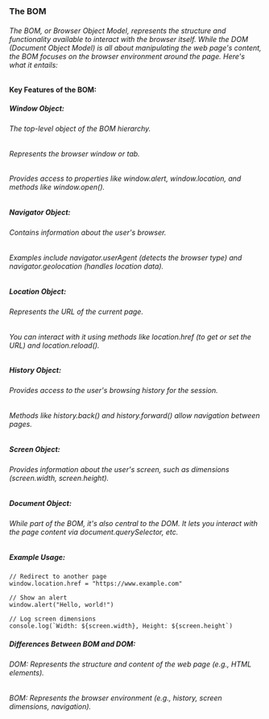 ### The BOM

###### The BOM, or Browser Object Model, represents the structure and functionality available to interact with the browser itself. While the DOM (Document Object Model) is all about manipulating the web page's content, the BOM focuses on the browser environment around the page. Here's what it entails:

#### Key Features of the BOM:
##### Window Object:

###### The top-level object of the BOM hierarchy.

###### Represents the browser window or tab.

###### Provides access to properties like window.alert, window.location, and methods like window.open().

##### Navigator Object:

###### Contains information about the user's browser.

###### Examples include navigator.userAgent (detects the browser type) and navigator.geolocation (handles location data).

##### Location Object:

###### Represents the URL of the current page.

###### You can interact with it using methods like location.href (to get or set the URL) and location.reload().

##### History Object:

###### Provides access to the user's browsing history for the session.

###### Methods like history.back() and history.forward() allow navigation between pages.

##### Screen Object:

###### Provides information about the user's screen, such as dimensions (screen.width, screen.height).

##### Document Object:

###### While part of the BOM, it's also central to the DOM. It lets you interact with the page content via document.querySelector, etc.

##### Example Usage:

```
// Redirect to another page
window.location.href = "https://www.example.com"

// Show an alert
window.alert("Hello, world!")

// Log screen dimensions
console.log(`Width: ${screen.width}, Height: ${screen.height`)
```

##### Differences Between BOM and DOM:
###### DOM: Represents the structure and content of the web page (e.g., HTML elements).

###### BOM: Represents the browser environment (e.g., history, screen dimensions, navigation).